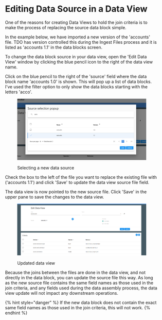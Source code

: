 # Editing Data Source in a Data View

One of the reasons for creating Data Views to hold the join criteria is to make the process of replacing the source data block simple. &#x20;

In the example below, we have imported a new version of the 'accounts' file.  TDO has version controlled this during the Ingest Files process and it is listed as 'accounts 1.1' in the data blocks screen.

To change the data block source in your data view, open the 'Edit Data View' window by clicking the blue pencil icon to the right of the data view name. &#x20;

Click on the blue pencil to the right of the 'source' field where the data block name 'accounts 1.0' is shown.  This will pop up a list of data blocks.  I've used the filter option to only show the data blocks starting with the letters 'acco'.

<figure><img src="../../../../../.gitbook/assets/image (25) (1) (1) (1).png" alt=""><figcaption><p>Selecting a new data source</p></figcaption></figure>

Check the box to the left of the file you want to replace the existing file with ('accounts 1.1') and click 'Save' to update the data view source file field.

The data view is now pointed to the new source file.  Click 'Save' in the upper pane to save the changes to the data view.

<figure><img src="../../../../../.gitbook/assets/image (26) (1) (1) (1).png" alt=""><figcaption><p>Updated data view</p></figcaption></figure>

Because the joins between the files are done in the data view, and not directly in the data block, you can update the source file this way.  As long as the new source file contains the same field names as those used in the join criteria, and any fields used during the data assembly process, the data view update will not impact any downstream operations.

{% hint style="danger" %}
If the new data block does not contain the exact same field names as those used in the join criteria, this will not work.
{% endhint %}
